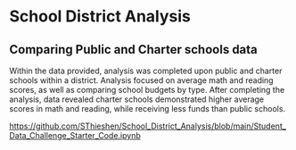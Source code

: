 # School District Analysis
## Comparing Public and Charter schools data
Within the data provided, analysis was completed upon public and charter schools within a district. Analysis focused on average math and reading scores, as well as comparing school budgets by type. After completing the analysis, data revealed charter schools demonstrated higher average scores in math and reading, while receiving less funds than public schools.

https://github.com/SThieshen/School_District_Analysis/blob/main/Student_Data_Challenge_Starter_Code.ipynb
